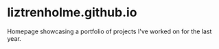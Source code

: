 # liztrenholme.github.io

Homepage showcasing a portfolio of projects I've worked on for the last year.